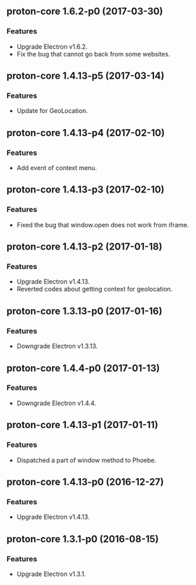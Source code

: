 ## proton-core 1.6.2-p0 (2017-03-30)

### Features
* Upgrade Electron v1.6.2.
* Fix the bug that cannot go back from some websites.

## proton-core 1.4.13-p5 (2017-03-14)

### Features
* Update for GeoLocation.

## proton-core 1.4.13-p4 (2017-02-10)

### Features
* Add event of context menu.

## proton-core 1.4.13-p3 (2017-02-10)

### Features
* Fixed the bug that window.open does not work from iframe.

## proton-core 1.4.13-p2 (2017-01-18)

### Features
* Upgrade Electron v1.4.13.
* Reverted codes about getting context for geolocation.

## proton-core 1.3.13-p0 (2017-01-16)

### Features
* Downgrade Electron v1.3.13.

## proton-core 1.4.4-p0 (2017-01-13)

### Features
* Downgrade Electron v1.4.4.

## proton-core 1.4.13-p1 (2017-01-11)

### Features
* Dispatched a part of window method to Phoebe.

## proton-core 1.4.13-p0 (2016-12-27)

### Features
* Upgrade Electron v1.4.13.

## proton-core 1.3.1-p0 (2016-08-15)

### Features
* Upgrade Electron v1.3.1.
